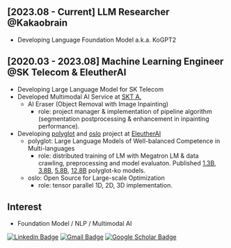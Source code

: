 ## [2023.08 - Current] LLM Researcher @Kakaobrain
- Developing Language Foundation Model a.k.a. KoGPT2

## [2020.03 - 2023.08] Machine Learning Engineer @SK Telecom & EleutherAI
- Developing Large Language Model for SK Telecom
- Developed Multimodal AI Service at [SKT A.](https://play.google.com/store/apps/details?id=com.skt.nugu.apollo)
  - AI Eraser (Object Removal with Image Inpainting)
    - role: project manager & implementation of pipeline algorithm (segmentation postprocessing & enhancement in inpainting performance).
- Developing [polyglot](https://github.com/EleutherAI/polyglot) and [oslo](https://github.com/eleutherai/oslo) project at [EleutherAI](https://www.eleuther.ai/)
  - polyglot: Large Language Models of Well-balanced Competence in Multi-languages
    - role: distributed training of LM with Megatron LM & data crawling, preprocessing and model evaluaton. Published [1.3B](https://huggingface.co/EleutherAI/polyglot-ko-1.3b), [3.8B](https://huggingface.co/EleutherAI/polyglot-ko-3.8b), [5.8B](https://huggingface.co/EleutherAI/polyglot-ko-5.8b), [12.8B](https://huggingface.co/EleutherAI/polyglot-ko-12.8b) polyglot-ko models.
  - oslo: Open Source for Large-scale Optimization
    - role: tensor parallel 1D, 2D, 3D implementation.

## Interest
- Foundation Model / NLP / Multimodal AI

[![Linkedin Badge](https://img.shields.io/badge/-LinkedIn-blue?style=flat&logo=Linkedin&logoColor=white&link=https://www.linkedin.com/in/minho-ryu-21197712b/)](https://www.linkedin.com/in/minho-ryu-21197712b/) 
[![Gmail Badge](https://img.shields.io/badge/-Gmail-d14836?style=flat&logo=Gmail&logoColor=white&link=mailto:ryumin93@gmail.com)](mailto:ryumin93@gmail.com)
[![Google Scholar Badge](https://img.shields.io/badge/-Scholar-4285f4?style=flat&logo=google-scholar&logoColor=white&link=https://scholar.google.com/citations?hl=en&user=fwO6aUQAAAAJ)](https://scholar.google.com/citations?hl=en&user=fwO6aUQAAAAJ) 
